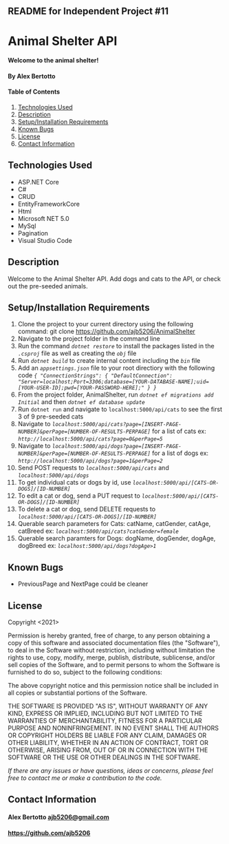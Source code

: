 ## README for Independent Project #11

# Animal Shelter API

#### Welcome to the animal shelter!

#### **By Alex Bertotto**
#### Table of Contents

1. [Technologies Used](#technologies)
2. [Description](#description)
3. [Setup/Installation Requirements](#setup/install)
4. [Known Bugs](#knownbugs)
5. [License](#license)
6. [Contact Information](#contact)

## Technologies Used <a id="technologies"></a>

* ASP.NET Core
* C#
* CRUD
* EntityFrameworkCore
* Html
* Microsoft NET 5.0
* MySql
* Pagination
* Visual Studio Code

## Description <a id="description"></a>

Welcome to the Animal Shelter API. Add dogs and cats to the API, or check out the pre-seeded animals. 

## Setup/Installation Requirements <a id="setup/install"></a>

1. Clone the project to your current directory using the following command: git clone https://github.com/ajb5206/AnimalShelter
2. Navigate to the project folder in the command line
3. Run the command _`dotnet restore`_ to install the packages listed in the _`.csproj`_ file 
	 as well as creating the _`obj`_ file
4. Run _`dotnet build`_ to create internal content including the _`bin`_ file
5. Add an _`appsettings.json`_ file to your root directiory with the following code _`{
  "ConnectionStrings": {
      "DefaultConnection": "Server=localhost;Port=3306;database=[YOUR-DATABASE-NAME];uid=[YOUR-USER-ID];pwd=[YOUR-PASSWORD-HERE];"
  }
}`_
6. From the project folder, AnimalShelter, run _`dotnet ef migrations add Initial`_ and then _`dotnet ef database update`_
7. Run `dotnet run` and navigate to `localhost:5000/api/cats` to see the first 3 of 9 pre-seeded cats
8. Navigate to _`localhost:5000/api/cats?page=[INSERT-PAGE-NUMBER]&perPage=[NUMBER-OF-RESULTS-PERPAGE]`_ for a list of cats ex: _`http://localhost:5000/api/cats?page=0&perPage=5`_
9. Navigate to _`localhost:5000/api/dogs?page=[INSERT-PAGE-NUMBER]&perPage=[NUMBER-OF-RESULTS-PERPAGE]`_ for a list of dogs ex: _`http://localhost:5000/api/dogs?page=1&perPage=2`_
10. Send POST requests to _`localhost:5000/api/cats`_ and _`localhost:5000/api/dogs`_
11. To get individual cats or dogs by id, use _`localhost:5000/api/[CATS-OR-DOGS]/[ID-NUMBER]`_
12. To edit a cat or dog, send a PUT request to _`localhost:5000/api/[CATS-OR-DOGS]/[ID-NUMBER]`_
13. To delete a cat or dog, send DELETE requests to _`localhost:5000/api/[CATS-OR-DOGS]/[ID-NUMBER]`_
14. Querable search parameters for Cats: catName, catGender, catAge, catBreed
		ex: _`localhost:5000/api/cats?catGender=female`_
15. Querable search paramters for Dogs: dogName, dogGender, dogAge, dogBreed
		ex: _`localhost:5000/api/dogs?dogAge>1`_



## Known Bugs <a id="knownbugs"></a>
* PreviousPage and NextPage could be cleaner

## License
Copyright <2021> <MIT>

Permission is hereby granted, free of charge, to any person obtaining a copy of this software and associated documentation files (the "Software"), to deal in the Software without restriction, including without limitation the rights to use, copy, modify, merge, publish, distribute, sublicense, and/or sell copies of the Software, and to permit persons to whom the Software is furnished to do so, subject to the following conditions:

The above copyright notice and this permission notice shall be included in all copies or substantial portions of the Software.

THE SOFTWARE IS PROVIDED "AS IS", WITHOUT WARRANTY OF ANY KIND, EXPRESS OR IMPLIED, INCLUDING BUT NOT LIMITED TO THE WARRANTIES OF MERCHANTABILITY, FITNESS FOR A PARTICULAR PURPOSE AND NONINFRINGEMENT. IN NO EVENT SHALL THE AUTHORS OR COPYRIGHT HOLDERS BE LIABLE FOR ANY CLAIM, DAMAGES OR OTHER LIABILITY, WHETHER IN AN ACTION OF CONTRACT, TORT OR OTHERWISE, ARISING FROM, OUT OF OR IN CONNECTION WITH THE SOFTWARE OR THE USE OR OTHER DEALINGS IN THE SOFTWARE.

_If there are any issues or have questions, ideas or concerns, please feel free to contact me or make a contribution to the code._

## Contact Information <a id="contact"></a>
#### Alex Bertotto ajb5206@gmail.com 
#### https://github.com/ajb5206